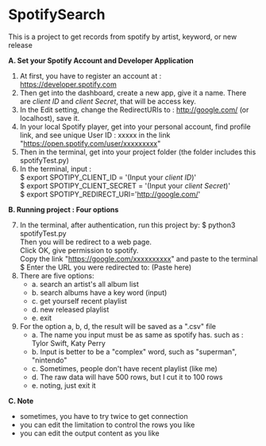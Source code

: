 # SpotifySearch
This is a project to get records from spotify by artist, keyword, or new release

**A. Set your Spotify Account and Developer Application**

1. At first, you have to register an account at : https://developer.spotify.com
2. Then get into the dashboard, create a new app, give it a name. There are *client ID* and *client Secret*, that will be access key.
3. In the Edit setting, change the RedirectURIs to : http://google.com/ (or localhost), save it.
4. In your local Spotify player, get into your personal account, find profile link, and see unique User ID : xxxxx in the link "https://open.spotify.com/user/xxxxxxxxx"
5. Then in the terminal, get into your project folder (the folder includes this spotifyTest.py)  
6. In the terminal, input :  
        $ export SPOTIPY_CLIENT_ID = '(Input your *client ID*)'  
        $ export SPOTIPY_CLIENT_SECRET = '(Input your *client Secret*)'  
        $ export SPOTIPY_REDIRECT_URI='http://google.com/'  

**B. Running project : Four options**

7. In the terminal, after authentication, run this project by:
        $ python3 spotifyTest.py  
   Then you will be redirect to a web page.  
   Click OK, give permission to spotify.  
   Copy the link "https://google.com/xxxxxxxxxx" and paste to the terminal  
        $ Enter the URL you were redirected to: (Paste here)  
8. There are five options:
    * a. search an artist's all album list
    * b. search albums have a key word (input)
    * c. get yourself recent playlist
    * d. new released playlist
    * e. exit 
9. For the option a, b, d, the result will be saved as a ".csv" file
    * a. The name you input must be as same as spotify has. such as : Tylor Swift, Katy Perry
    * b. Input is better to be a "complex" word, such as "superman", "nintendo"
    * c. Sometimes, people don't have recent playlist (like me)
    * d. The raw data will have 500 rows, but I cut it to 100 rows
    * e. noting, just exit it

**C. Note**

* sometimes, you have to try twice to get connection
* you can edit the limitation to control the rows you like
* you can edit the output content as you like
